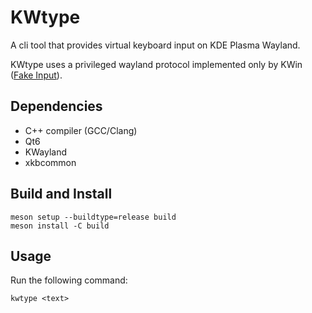 # KWtype

A cli tool that provides virtual keyboard input on KDE Plasma Wayland.

KWtype uses a privileged wayland protocol implemented only by KWin ([Fake Input](https://wayland.app/protocols/kde-fake-input)).

## Dependencies

- C++ compiler (GCC/Clang)
- Qt6
- KWayland
- xkbcommon

## Build and Install

```
meson setup --buildtype=release build
meson install -C build
```

## Usage

Run the following command:

```
kwtype <text>
```
